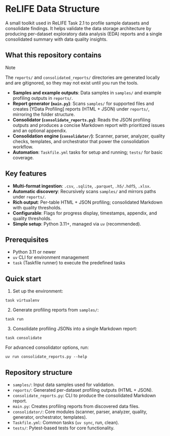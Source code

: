 # ReLIFE Data Structure

A small toolkit used in ReLIFE Task 2.1 to profile sample datasets and consolidate findings. It helps validate the data storage architecture by producing per-dataset exploratory data analysis (EDA) reports and a single consolidated summary with data quality insights.

## What this repository contains

> [!NOTE]
> The `reports/` and `consolidated_reports/` directories are generated locally and are gitignored, so they may not exist until you run the tools.

- **Samples and example outputs**: Data samples in `samples/` and example profiling outputs in `reports/`.
- **Report generator (`main.py`)**: Scans `samples/` for supported files and creates [YData Profiling] reports (HTML + JSON) under `reports/`, mirroring the folder structure.
- **Consolidator (`consolidate_reports.py`)**: Reads the JSON profiling outputs and produces a concise Markdown report with prioritized issues and an optional appendix.
- **Consolidation engine (`consolidator/`)**: Scanner, parser, analyzer, quality checks, templates, and orchestrator that power the consolidation workflow.
- **Automation**: `Taskfile.yml` tasks for setup and running; `tests/` for basic coverage.

## Key features

- **Multi-format ingestion**: `.csv`, `.sqlite`, `.parquet`, `.h5/.hdf5`, `.xlsx`.
- **Automatic discovery**: Recursively scans `samples/` and mirrors paths under `reports/`.
- **Rich output**: Per-table HTML + JSON profiling; consolidated Markdown with quality thresholds.
- **Configurable**: Flags for progress display, timestamps, appendix, and quality thresholds.
- **Simple setup**: Python 3.11+, managed via `uv` (recommended).

## Prerequisites

- Python 3.11 or newer
- `uv` CLI for environment management
- `task` (Taskfile runner) to execute the predefined tasks

## Quick start

1) Set up the environment:
```
task virtualenv
```
2) Generate profiling reports from `samples/`:
```
task run
```
3) Consolidate profiling JSONs into a single Markdown report:
```
task consolidate
```
For advanced consolidator options, run:
```
uv run consolidate_reports.py --help
```

## Repository structure

- `samples/`: Input data samples used for validation.
- `reports/`: Generated per-dataset profiling outputs (HTML + JSON).
- `consolidate_reports.py`: CLI to produce the consolidated Markdown report.
- `main.py`: Creates profiling reports from discovered data files.
- `consolidator/`: Core modules (scanner, parser, analyzer, quality, generator, orchestrator, templates).
- `Taskfile.yml`: Common tasks (`uv sync`, run, clean).
- `tests/`: Pytest-based tests for core functionality.
